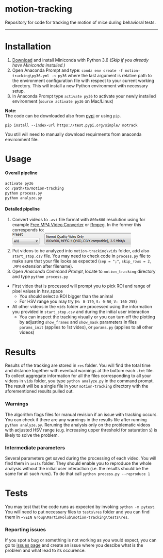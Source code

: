 # motion-tracking
Repository for code for tracking the motion of mice during behavioral tests. 


----

# Installation

1. [Download](https://conda.io/miniconda.html) and install Miniconda with Python 3.6  _(Skip if you already have Miniconda installed.)_
2. Open Anaconda Prompt and type: `conda env create -f motion-tracking\py36.yml -n py36` where the last argument is relative path to the environment configuration file with respect to your current working directory. This will install a new Python environment with necessary setup.
3. In Anaconda Prompt type `activate py36` to activate your newly installed environment (`source activate py36` on Mac/Linux)

**Note:**  
The code can be downloaded also from [pypi](https://testpypi.python.org/pypi/motrack/0.1)
or using `pip`. 
``` shell
pip install --index-url https://test.pypi.org/simple/ motrack
```
You still will need to manually download requirments from anaconda environment file.
# Usage

#### Overall pipeline

``` shell
activate py36
cd /path/to/motion-tracking
python process.py
python analyze.py
```

#### Detailed pipeline

1. Convert videos to `.avi` file format with `800x600` resolution using for example [Free MP4 Video Converter](https://www.dvdvideosoft.com/products/dvd/Free-MP4-Video-Converter.htm) or [ffmpeg](https://www.ffmpeg.org/). In the former this corresponds to:
![Convert Preset](motrack/src/convert_preset.png)
2. Put videos to be analyzed into `motion-tracking\vids` folder, add also `start_stop.csv` file. You may need to check code in `process.py` file to make sure that your file looks as expected (`sep = ";"`, `skip_rows = 2`, `.MP4` extension after filename).
3. Open *Anaconda Command Prompt*, locate to `motion_tracking` directory and type `python process.py`
  * First video that is processed will prompt you to pick ROI and range of pixel values in hsv_space
    * You should select a ROI bigger than the animal
    * For HSV range you may try (`H: 0-179`, `S: 0-50`, `V: 160-255`)
  * All other videos in the `vids` folder are processed using the information you provided in `start_stop.csv` and during the initial user interaction
    * You can inspect the tracking visually or you can turn off the plotting by adjusting `show_frames` and `show_mask` parameters in files `params_init` (applies to 1st video), or `params.py` (applies to all other videos)

# Results

Results of the tracking are stored in `res` folder. You will find the total time and distance together with eventual warnings at the bottom each `.txt` file. To collect aggregate information for all the files corresponding to all your videos in `vids` folder, you type `python analyze.py` in the command prompt. The result will be a single file in your `motion-tracking` directory with the aforementioned results pulled out.

### Warnings

The algorithm flags files for manual revision if an issue with tracking occurs. You can check if there are any warnings in the results file after running `python analyze.py`. Reruning the analysis only on the problematic videos with adjusted HSV range (e.g. increasing upper threshold for saturation `S`) is likely to solve the problem.

### Intermediate parameters

Several parameters get saved during the processing of each video. You will find them in `inits` folder. They should enable you to reproduce the whole analysis without the initial user interaction (i.e. the results should be the same for all such runs). To do that call `python process.py --reproduce 1`

# Tests 

You may test that the code runs as expected by invoking `python -m pytest`. You will need to put necessary files to `tests\res` folder and you can find them in `~\EIN Group\MartinHolub\motion-tracking\tests\res`.

### Reporting issues

If you spot a bug or something is not working as you would expect, you can go to [issues page](https://github.com/EIN-lab/motion-tracking/issues) and create an issue where you descibe what is the problem and what lead to its occurence.

